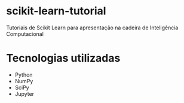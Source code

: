 # scikit-learn-tutorial
Tutoriais de Scikit Learn para apresentação na cadeira de Inteligência Computacional

# Tecnologias utilizadas
<ul>
  <li>Python</li>
  <li>NumPy</li>
  <li>SciPy</li>
  <li>Jupyter</li>
</ul>
